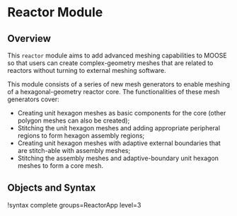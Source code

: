 # Reactor Module

## Overview

This `reactor` module aims to add advanced meshing capabilities to MOOSE so that users can create complex-geometry meshes that are related to reactors without turning to external meshing software.

This module consists of a series of new mesh generators to enable meshing of a hexagonal-geometry reactor core. The functionalities of these mesh generators cover:

- Creating unit hexagon meshes as basic components for the core (other polygon meshes can also be created);
- Stitching the unit hexagon meshes and adding appropriate peripheral regions to form hexagon assembly regions;
- Creating unit hexagon meshes with adaptive external boundaries that are stitch-able with assembly meshes;
- Stitching the assembly meshes and adaptive-boundary unit hexagon meshes to form a core mesh.

## Objects and Syntax

!syntax complete groups=ReactorApp level=3
